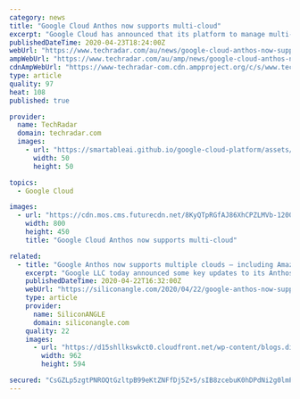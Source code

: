 ```yaml
---
category: news
title: "Google Cloud Anthos now supports multi-cloud"
excerpt: "Google Cloud has announced that its platform to manage multi-cloud workloads Anthos is now generally available for AWS though the company plans to add support for Microsoft Azure by the end of this year. Anthos aims to deliver on the promise of write once, run anywhere by allowing businesses to run their applications on existing on-prem ..."
publishedDateTime: 2020-04-23T18:24:00Z
webUrl: "https://www.techradar.com/au/news/google-cloud-anthos-now-supports-multi-cloud"
ampWebUrl: "https://www.techradar.com/au/amp/news/google-cloud-anthos-now-supports-multi-cloud"
cdnAmpWebUrl: "https://www-techradar-com.cdn.ampproject.org/c/s/www.techradar.com/au/amp/news/google-cloud-anthos-now-supports-multi-cloud"
type: article
quality: 97
heat: 108
published: true

provider:
  name: TechRadar
  domain: techradar.com
  images:
    - url: "https://smartableai.github.io/google-cloud-platform/assets/images/organizations/techradar.com-50x50.jpg"
      width: 50
      height: 50

topics:
  - Google Cloud

images:
  - url: "https://cdn.mos.cms.futurecdn.net/8KyQTpRGfAJ86XhCPZLMVb-1200-80.jpg"
    width: 800
    height: 450
    title: "Google Cloud Anthos now supports multi-cloud"

related:
  - title: "Google Anthos now supports multiple clouds – including Amazon’s"
    excerpt: "Google LLC today announced some key updates to its Anthos application platform, enabling it to support more workloads in different computing environments at a reduced cost. Google Anthos is a hybrid cloud application development platform that runs atop the open-source Kubernetes container orchestration software. It’s designed to host ..."
    publishedDateTime: 2020-04-22T16:32:00Z
    webUrl: "https://siliconangle.com/2020/04/22/google-anthos-now-supports-multiple-clouds-including-aws/"
    type: article
    provider:
      name: SiliconANGLE
      domain: siliconangle.com
    quality: 22
    images:
      - url: "https://d15shllkswkct0.cloudfront.net/wp-content/blogs.dir/1/files/2020/04/Google-Anthos.png"
        width: 962
        height: 594

secured: "CsGZLp5zgtPNROQtGzltpB99eKtZNFfDj5Z+5/sIB8zcebuK0hDPdNi2g0lmP3AphZzofX6FEUhQTkGLUYLHWAjAkPjXEwM9AtGd8FgUvm8vgIrxD2l9XaXJ9mkqWIpt2RdxZ9vCbUvHz7JXoHuhI452C+MrU9UhoHJ+AUg8AvCjIuYDSi9Wy8qJmJpk2rn4qDXcX44gqn1gJCvFff8R/OSGpd04Or1EjxJPZn91eDBufvrGP2h9a0GjpfNM0ReUaGrUAGjTk9QnPJKKoUwQkHkSrCKtfxDauhFdNQTo0F6tL6zrglOuoLhGi7IBtr5e;vTrYDvd2xa9788eAria3PA=="
---
```


